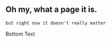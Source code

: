 ## Oh my, what a page it is.

~~~I'm Alo. I'll probably update this later to be professional
but right now it doesn't really matter 
~~~




















Bottom Text
